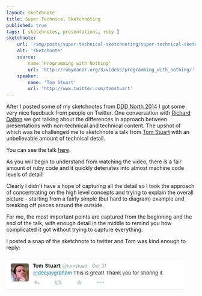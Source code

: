 ```yaml
---
layout: sketchnote
title: Super Technical Sketchnoting
published: true
tags: [ sketchnotes, presentations, ruby ]
sketchnote:
    url: '/img/posts/super-technical-sketchnoting/super-technical-sketchnoting-hifi.png'
    alt: 'sketchnote'
	source:
		name:'Programming with Nothing'
		url: 'http://rubymanor.org/3/videos/programming_with_nothing/'
    speaker:
        name: 'Tom Stuart'
        url: 'http://www.twitter.com/tomstuart'
---
```


After I posted some of my sketchnotes from [DDD North 2014](http://www.dddnorth.co.uk/) 
I got some very nice feedback from people on Twitter. One conversation with 
[Richard Dalton](http://www.twitter.com/RichardADalton) we got talking about 
the differences in approach between presentations with non-technical and 
technical content. The upshot of which was he challenged me to sketchnote a talk
from [Tom Stuart](http://www.twitter.com/tomstuart) with an unbelievable amount 
of technical detail.

You can see the talk [here](http://rubymanor.org/3/videos/programming_with_nothing/). 

As you will begin to understand from watching the video, there is a fair amount of 
ruby code and it quickly deteriates into almost machine code levels of detail! 

Clearly I didn't have a hope of capturing all the detail so I took the approach of 
concentrating on the high level concepts and trying to explain the overall picture - 
starting from a fairly simple (but hard to diagram) example and breaking off pieces 
around the outside. 

For me, the most important points are captured from the beginning and the end of the talk,
with enough detail in the middle to remind you how complicated it got without trying 
to capture everything.

I posted a snap of the sketchnote to twitter and Tom was kind enough to reply:

![tweet](/img/posts/super-technical-sketchnoting/tom-stuart-reaction.jpg)

